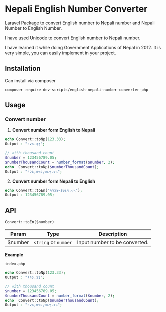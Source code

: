 
# Nepali English Number Converter

Laravel Package to convert English number to Nepali number and Nepali Number to English Number.

I have used Unicode to convert English number to Nepali number. 

I have learned it while doing Government Applications of Nepal in 2012. 
It is very simple, you can easily implement in your project.


## Installation

Can install via composer
```
composer require dev-scripts/english-nepali-number-converter-php
```

## Usage

### Convert number

1. **Convert number form English to Nepali**

```php
echo Convert::toNp(123.33);
Output : "१२३.३३";

// with thousand count
$number = 123456789.05;
$numberThousandCount = number_format($number, 2);
echo  Convert::toNp($numberThousandCount);
Output : "१२३,४५६,७८९.०५";
```

2. **Convert number form Nepali to English**

```php
echo Convert::toEn("१२३४५६७८९.०५");
Output : 123456789.05;
```

## API

`Convert::toEn($number)`

| Param         | Type                              |Description|
| ------------- | --------------------------------- |-----------|
| $number        | `string` or `number`              | Input number to be converted.|

**Example**

`index.php`
```php
echo Convert::toNp(123.33);
Output : "१२३.३३";

// with thousand count
$number = 123456789.05;
$numberThousandCount = number_format($number, 2);
echo  Convert::toNp($numberThousandCount);
Output : "१२३,४५६,७८९.०५";
```



